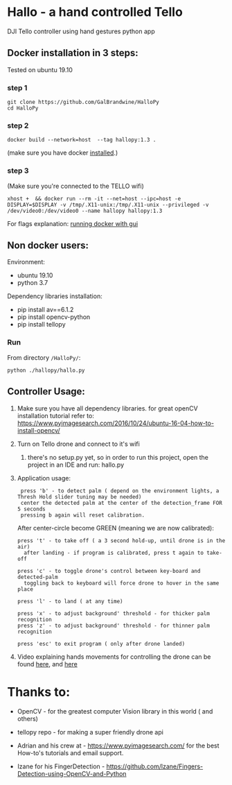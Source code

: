 # Hallo - a hand controlled Tello
DJI Tello controller using hand gestures python app


## Docker installation in 3 steps:
Tested on ubuntu 19.10

### step 1
```shell script
git clone https://github.com/GalBrandwine/HalloPy
cd HalloPy
```
### step 2
```shell script
docker build --network=host  --tag hallopy:1.3 .
```
(make sure you have docker [installed](https://docs.docker.com/get-started/).)
### step 3
(Make sure you're connected to the TELLO wifi)
```shell script
xhost +  && docker run --rm -it --net=host --ipc=host -e DISPLAY=$DISPLAY -v /tmp/.X11-unix:/tmp/.X11-unix --privileged -v /dev/video0:/dev/video0 --name hallopy hallopy:1.3 
```

For flags explanation: [running docker with gui](https://marcosnietoblog.wordpress.com/2017/04/30/docker-image-with-opencv-with-x11-forwarding-for-gui/)   

## Non docker users:
Environment:
* ubuntu 19.10
* python 3.7

Dependency libraries installation:
* pip install av==6.1.2
* pip install opencv-python
* pip install tellopy

### Run
From directory `/HalloPy/`:
```shell script
python ./hallopy/hallo.py
```
## Controller Usage:

1. Make sure you have all dependency libraries.
  for great openCV installation tutorial refer to:
  https://www.pyimagesearch.com/2016/10/24/ubuntu-16-04-how-to-install-opencv/
2. Turn on Tello drone and connect to it's wifi
    1. there's no setup.py yet, so in order to run this project, open the project in an IDE and run: hallo.py
3. Application usage:
   ```
    press 'b' - to detect palm ( depend on the environment lights, a Thresh Hold slider tuning may be needed)
    center the detected palm at the center of the detection_frame FOR 5 seconds 
    pressing b again will reset calibration.
   ```
   
   After center-circle become GREEN (meaning we are now calibrated):
    ```
    press 't' - to take off ( a 3 second hold-up, until drone is in the air)
      after landing - if program is calibrated, press t again to take-off
      
    press 'c' - to toggle drone's control between key-board and detected-palm
      toggling back to keyboard will force drone to hover in the same place
      
    press 'l' - to land ( at any time)

    press 'x' - to adjust background' threshold - for thicker palm recognition
    press 'z' - to adjust background' threshold - for thinner palm recognition
  
    press 'esc' to exit program ( only after drone landed)
    ```
4. Video explaining hands movements for controlling the drone can be found [here](https://youtu.be/NSwKCzxFBv4), and [here](https://youtu.be/6THFNt_5LNg)


# Thanks to:
* OpenCV - for the greatest computer Vision library in this world ( and others)

* tellopy repo - for making a super friendly drone api

* Adrian and his crew at - https://www.pyimagesearch.com/ for the best How-to's tutorials
  and email support.
  
* Izane for his FingerDetection - https://github.com/lzane/Fingers-Detection-using-OpenCV-and-Python
